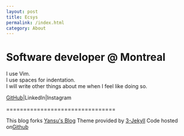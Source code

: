 ```yaml
---
layout: post
title: Ecsys
permalink: /index.html
category: About
---
```


# Software developer @ Montreal

I use Vim.   
I use spaces for indentation.  
I will write other things about me when I feel like doing so.  


[GitHub](https://github.com/ecsys)\|LinkedIn\|Instagram

================================

This blog forks [Yansu's Blog](https://github.com/suyan/suyan.github.io)
Theme provided by [3-Jekyll](https://github.com/P233/3-Jekyll) 
Code hosted on[Github](https://github.com/ecsys/ecsys.github.io)
